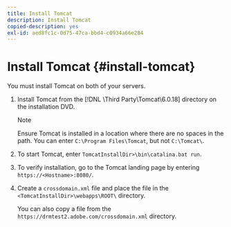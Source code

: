 ```yaml
---
title: Install Tomcat
description: Install Tomcat
copied-description: yes
exl-id: aed8fc1c-0d75-47ca-bbd4-c0934a66e284
---
```

# Install Tomcat {#install-tomcat}

 You must install Tomcat on both of your servers. 
1. Install Tomcat from the [!DNL \Third Party\Tomcat\6.0.18\] directory on the installation DVD.

   >[!NOTE]
   >
   >Ensure Tomcat is installed in a location where there are no spaces in the path. You can enter `C:\Program Files\Tomcat`, but not `C:\Tomcat\`.

1. To start Tomcat, enter `TomcatInstallDir>\bin\catalina.bat run`.
1. To verify installation, go to the Tomcat landing page by entering `https://<Hostname>:8080/`.
1. Create a `crossdomain.xml` file and place the file in the `<TomcatInstallDir>\webapps\ROOT\` directory.

   You can also copy a file from the `https://drmtest2.adobe.com/crossdomain.xml` directory.
